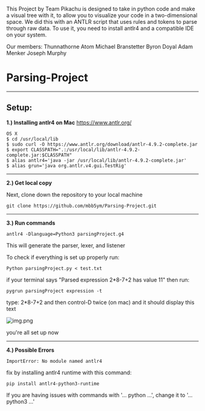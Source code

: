 This Project by Team Pikachu is designed to take in python code and make a visual tree with it, to allow you to visualize your code in a two-dimensional space. We did this with an ANTLR script that uses rules and tokens to parse through raw data. To use it, you need to install antlr4 and a compatible IDE on your system.

Our members:
Thunnathorne Atom
Michael Branstetter
Byron Doyal
Adam Menker
Joseph Murphy













# Parsing-Project

---

## Setup:
**1.) Installing antlr4 on Mac**
https://www.antlr.org/
```
OS X
$ cd /usr/local/lib
$ sudo curl -O https://www.antlr.org/download/antlr-4.9.2-complete.jar
$ export CLASSPATH=".:/usr/local/lib/antlr-4.9.2-complete.jar:$CLASSPATH"
$ alias antlr4='java -jar /usr/local/lib/antlr-4.9.2-complete.jar'
$ alias grun='java org.antlr.v4.gui.TestRig'
```

---

**2.) Get local copy**

Next, clone down the repository to your local machine
```
git clone https://github.com/mbb5ym/Parsing-Project.git
```

---

**3.) Run commands**
```
antlr4 -Dlanguage=Python3 parsingProject.g4
```
This will generate the parser, lexer, and listener

To check if everything is set up properly run:
```
Python parsingProject.py < test.txt
```
if your terminal says "Parsed expression 2*8-7+2 has value 11" 
then run:
```
pygrun parsingProject expression -t
```
type: 2*8-7+2 and then control-D twice (on mac) and it should display this text

![img.png](img.png)

you're all set up now

---

**4.) Possible Errors**
```
ImportError: No module named antlr4
```
fix by installing antlr4 runtime with this command:
```
pip install antlr4-python3-runtime
```
If you are having issues with commands with '... python ...', change it to '... python3 ...'

